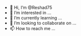 - 👋 Hi, I’m @Reshad75
- 👀 I’m interested in ...
- 🌱 I’m currently learning ...
- 💞️ I’m looking to collaborate on ...
- 📫 How to reach me ...

<!---
Reshad75/Reshad75 yeah` (this file) appears on your GitHub profile.
You can click the Preview link to take a look at your changes.
--->
